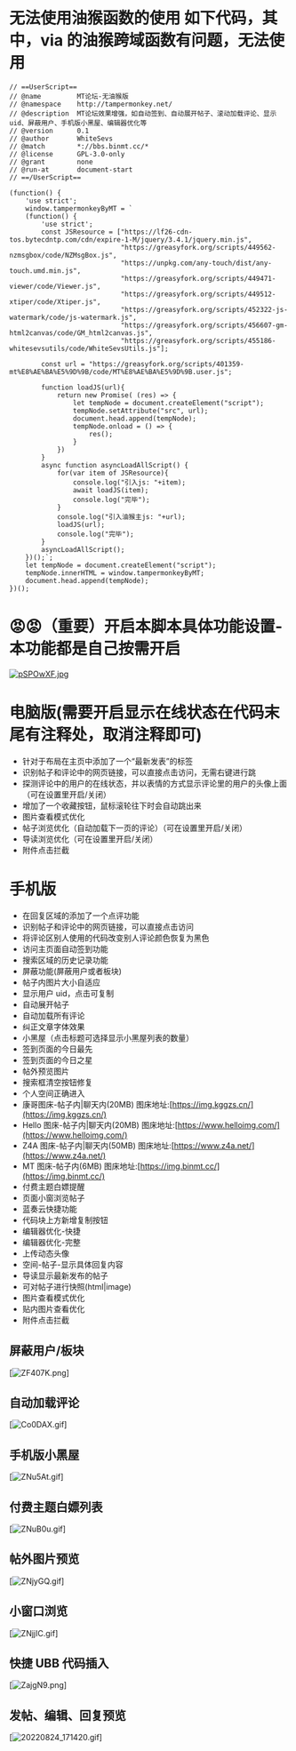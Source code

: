 # 无法使用油猴函数的使用 如下代码，其中，via 的油猴跨域函数有问题，无法使用

```
// ==UserScript==
// @name         MT论坛-无油猴版
// @namespace    http://tampermonkey.net/
// @description  MT论坛效果增强，如自动签到、自动展开帖子、滚动加载评论、显示uid、屏蔽用户、手机版小黑屋、编辑器优化等
// @version      0.1
// @author       WhiteSevs
// @match        *://bbs.binmt.cc/*
// @license      GPL-3.0-only
// @grant        none
// @run-at       document-start
// ==/UserScript==

(function() {
    'use strict';
    window.tampermonkeyByMT = `
    (function() {
        'use strict';
        const JSResource = ["https://lf26-cdn-tos.bytecdntp.com/cdn/expire-1-M/jquery/3.4.1/jquery.min.js",
                            "https://greasyfork.org/scripts/449562-nzmsgbox/code/NZMsgBox.js",
                            "https://unpkg.com/any-touch/dist/any-touch.umd.min.js",
                            "https://greasyfork.org/scripts/449471-viewer/code/Viewer.js",
                            "https://greasyfork.org/scripts/449512-xtiper/code/Xtiper.js",
                            "https://greasyfork.org/scripts/452322-js-watermark/code/js-watermark.js",
                            "https://greasyfork.org/scripts/456607-gm-html2canvas/code/GM_html2canvas.js",
                            "https://greasyfork.org/scripts/455186-whitesevsutils/code/WhiteSevsUtils.js"];

        const url = "https://greasyfork.org/scripts/401359-mt%E8%AE%BA%E5%9D%9B/code/MT%E8%AE%BA%E5%9D%9B.user.js";

        function loadJS(url){
            return new Promise( (res) => {
                let tempNode = document.createElement("script");
                tempNode.setAttribute("src", url);
                document.head.append(tempNode);
                tempNode.onload = () => {
                    res();
                }
            })
        }
        async function asyncLoadAllScript() {
            for(var item of JSResource){
                console.log("引入js: "+item);
                await loadJS(item);
                console.log("完毕");
            }
            console.log("引入油猴主js: "+url);
            loadJS(url);
            console.log("完毕");
        }
        asyncLoadAllScript();
    })();`;
    let tempNode = document.createElement("script");
    tempNode.innerHTML = window.tampermonkeyByMT;
    document.head.append(tempNode);
})();
```

# 😡😡（重要）开启本脚本具体功能设置-本功能都是自己按需开启

[![pSPOwXF.jpg](https://s1.ax1x.com/2023/01/03/pSPOwXF.jpg)](https://imgse.com/i/pSPOwXF)

# 电脑版(需要开启显示在线状态在代码末尾有注释处，取消注释即可)

- 针对于布局在主页中添加了一个“最新发表”的标签
- 识别帖子和评论中的网页链接，可以直接点击访问，无需右键进行跳
- 探测评论中的用户的在线状态，并以表情的方式显示评论里的用户的头像上面（可在设置里开启/关闭）
- 增加了一个收藏按钮，鼠标滚轮往下时会自动跳出来
- 图片查看模式优化
- 帖子浏览优化（自动加载下一页的评论）（可在设置里开启/关闭）
- 导读浏览优化（可在设置里开启/关闭）
- 附件点击拦截

# 手机版

- 在回复区域的添加了一个点评功能
- 识别帖子和评论中的网页链接，可以直接点击访问
- 将评论区别人使用的代码改变别人评论颜色恢复为黑色
- 访问主页面自动签到功能
- 搜索区域的历史记录功能
- 屏蔽功能(屏蔽用户或者板块)
- 帖子内图片大小自适应
- 显示用户 uid，点击可复制
- 自动展开帖子
- 自动加载所有评论
- 纠正文章字体效果
- 小黑屋（点击标题可选择显示小黑屋列表的数量）
- 签到页面的今日最先
- 签到页面的今日之星
- 帖外预览图片
- 搜索框清空按钮修复
- 个人空间正确进入
- 康哥图床-帖子内|聊天内(20MB) 图床地址:[https://img.kggzs.cn/](https://img.kggzs.cn/)
- Hello 图床-帖子内|聊天内(20MB) 图床地址:[https://www.helloimg.com/](https://www.helloimg.com/)
- Z4A 图床-帖子内|聊天内(50MB) 图床地址:[https://www.z4a.net/](https://www.z4a.net/)
- MT 图床-帖子内(6MB) 图床地址:[https://img.binmt.cc/](https://img.binmt.cc/)
- 付费主题白嫖提醒
- 页面小窗浏览帖子
- 蓝奏云快捷功能
- 代码块上方新增复制按钮
- 编辑器优化-快捷
- 编辑器优化-完整
- 上传动态头像
- 空间-帖子-显示具体回复内容
- 导读显示最新发布的帖子
- 可对帖子进行快照(html|image)
- 图片查看模式优化
- 贴内图片查看优化
- 附件点击拦截

## 屏蔽用户/板块

[![ZF407K.png](https://www.helloimg.com/images/2022/05/24/ZF407K.png)]

## 自动加载评论

[![Co0DAX.gif](https://www.helloimg.com/images/2021/06/25/Co0DAX.gif)]

## 手机版小黑屋

[![ZNu5At.gif](https://www.helloimg.com/images/2022/08/14/ZNu5At.gif)]

## 付费主题白嫖列表

[![ZNuB0u.gif](https://www.helloimg.com/images/2022/08/14/ZNuB0u.gif)]

## 帖外图片预览

[![ZNjyGQ.gif](https://www.helloimg.com/images/2022/08/14/ZNjyGQ.gif)]

## 小窗口浏览

[![ZNjjIC.gif](https://www.helloimg.com/images/2022/08/14/ZNjjIC.gif)]

## 快捷 UBB 代码插入

[![ZajgN9.png](https://www.helloimg.com/images/2022/05/27/ZajgN9.png)]

## 发帖、编辑、回复预览

[![20220824_171420.gif](http://cdn.img.kggzs.cn/uploads/img/2022/46/20226306394c5bb50.gif)]
